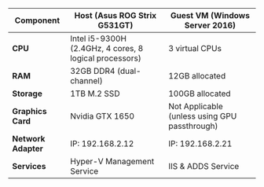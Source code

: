 | Component        | Host (Asus ROG Strix G531GT)    | Guest VM (Windows Server 2016) |
|------------------|---------------------------------|--------------------------------|
| **CPU**          | Intel i5-9300H (2.4GHz, 4 cores, 8 logical processors) | 3 virtual CPUs |
| **RAM**          | 32GB DDR4 (dual-channel)        | 12GB allocated                |
| **Storage**      | 1TB M.2 SSD                     | 100GB allocated               |
| **Graphics Card**| Nvidia GTX 1650                 | Not Applicable (unless using GPU passthrough) |
| **Network Adapter** | IP: 192.168.2.12 | IP: 192.168.2.21 |
| **Services** | Hyper-V Management Service | IIS & ADDS Service |
